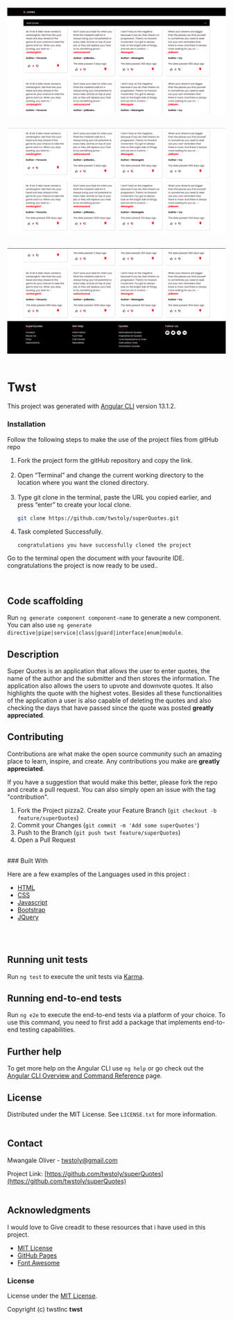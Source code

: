![Alt text](src/assets/image6.png?=true "navigation")
<br>
<br>

![Alt text](src/assets/image4.png?=true "cards")
<br>
<br>

![Alt text](src/assets/image5.png?=true "footer")
<br>
<br>

# Twst

This project was generated with [Angular CLI](https://github.com/angular/angular-cli) version 13.1.2.


### Installation
Follow the following steps to make the use of the project files from gitHub repo

1. Fork the project form the gitHub repository and copy the link.<br><br>
1. Open “Terminal” and change the current working directory to the location where you want the cloned directory. <br><br>
2. Type git clone in the terminal, paste the URL you copied earlier, and press “enter” to create your local clone.
   ```sh
   git clone https://github.com/twstoly/superQuotes.git
   ```
3. Task completed Successfully.
   ```sh
   congratulations you have successfully cloned the project
   ```

Go to the terminal
open the document with your favourite IDE.
congratulations the project is now ready to be used..

<br>

## Code scaffolding

Run `ng generate component component-name` to generate a new component. You can also use `ng generate directive|pipe|service|class|guard|interface|enum|module`.


## Description

Super Quotes is an application that allows the user to enter quotes, the name of the author and the submitter and then stores the information. The application also allows the users to upvote and downvote quotes. It also highlights the quote with the highest votes. Besides all these functionalities of the application a user is also capable of deleting the quotes and also checking the days that have passed since the quote was posted **greatly appreciated**.

<!-- CONTRIBUTING -->
## Contributing

Contributions are what make the open source community such an amazing place to learn, inspire, and create. Any contributions you make are **greatly appreciated**.

If you have a suggestion that would make this better, please fork the repo and create a pull request. You can also simply open an issue with the tag "contribution".

1. Fork the Project
pizza2. Create your Feature Branch (`git checkout -b feature/superQuotes`)
3. Commit your Changes (`git commit -m 'Add some superQuotes'`)
4. Push to the Branch (`git push twst feature/superQuotes`)
5. Open a Pull Request

<br>
### Built With

Here are a few examples of the Languages used in this project :

* [HTML](https://devdocs.io/html/)
* [CSS](https://developer.mozilla.org/en-US/docs/Web/CSS)
* [Javascript](https://developer.mozilla.org/en-US/docs/Web/JavaScript)
* [Bootstrap](https://getbootstrap.com)
* [JQuery](https://jquery.com)
<br>
<br>

## Running unit tests

Run `ng test` to execute the unit tests via [Karma](https://karma-runner.github.io).

## Running end-to-end tests

Run `ng e2e` to execute the end-to-end tests via a platform of your choice. To use this command, you need to first add a package that implements end-to-end testing capabilities.

## Further help

To get more help on the Angular CLI use `ng help` or go check out the [Angular CLI Overview and Command Reference](https://angular.io/cli) page.

<!-- LICENSE -->
## License

Distributed under the MIT License. See `LICENSE.txt` for more information.<br> <br>

<!-- CONTACT -->
## Contact

Mwangale Oliver - twstoly@gmail.com

Project Link: [https://github.com/twstoly/superQuotes](https://github.com/twstoly/superQuotes)
<br>
<br>

<!-- ACKNOWLEDGMENTS -->
## Acknowledgments
I would love to Give creadit to these resources that i have used in this project.

* [MIT License](https://choosealicense.com/licenses/mit/)
* [GitHub Pages](https://pages.github.com)
* [Font Awesome](https://fontawesome.com)

### License
License under the [MIT License](LICENSE).

Copyright (c) twstInc **twst**